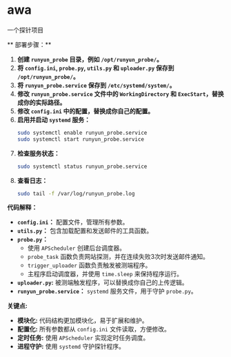 # awa
 一个探针项目

** 部署步骤：**

1.  **创建 `runyun_probe` 目录，例如 `/opt/runyun_probe/`。**
2.  **将 `config.ini`, `probe.py`, `utils.py` 和 `uploader.py` 保存到 `/opt/runyun_probe/`。**
3.  **将 `runyun_probe.service` 保存到 `/etc/systemd/system/`。**
4.  **修改 `runyun_probe.service` 文件中的 `WorkingDirectory` 和 `ExecStart`，替换成你的实际路径。**
5.  **修改 `config.ini` 中的配置，替换成你自己的配置。**
6.  **启用并启动 `systemd` 服务：**
    ```bash
    sudo systemctl enable runyun_probe.service
    sudo systemctl start runyun_probe.service
    ```
7.  **检查服务状态：**
    ```bash
    sudo systemctl status runyun_probe.service
    ```
8.  **查看日志：**
    ```bash
    sudo tail -f /var/log/runyun_probe.log
    ```

**代码解释：**

*   **`config.ini`：** 配置文件，管理所有参数。
*   **`utils.py`：** 包含加载配置和发送邮件的工具函数。
*   **`probe.py`：**
    *   使用 `APScheduler` 创建后台调度器。
    *   `probe_task` 函数负责网站探测，并在连续失败3次时发送邮件通知。
    *   `trigger_uploader` 函数负责触发被测端程序。
    *   主程序启动调度器，并使用 `time.sleep` 来保持程序运行。
*   **`uploader.py`:** 被测端触发程序，可以替换成你自己的上传逻辑。
*   **`runyun_probe.service`：** `systemd` 服务文件，用于守护 `probe.py`。

**关键点:**

*   **模块化:** 代码结构更加模块化，易于扩展和维护。
*   **配置化:** 所有参数都从 `config.ini` 文件读取，方便修改。
*   **定时任务:** 使用 `APScheduler` 实现定时任务调度。
*   **进程守护:** 使用 `systemd` 守护探针程序。
